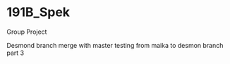 # 191B_Spek
Group Project




Desmond branch merge with master
testing from maika to desmon branch part 3
